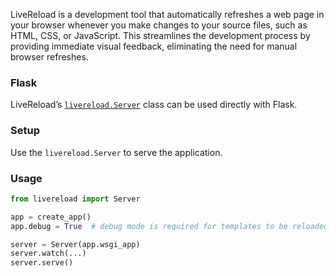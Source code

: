 LiveReload is a development tool that automatically refreshes a web page in your browser whenever you make changes to your source files, such as HTML, CSS, or JavaScript. This streamlines the development process by providing immediate visual feedback, eliminating the need for manual browser refreshes.

### Flask
LiveReload’s [`livereload.Server`](https://livereload.readthedocs.io/en/latest/api.html#livereload.Server "livereload.Server") class can be used directly with Flask.

### Setup
Use the `livereload.Server` to serve the application.

### Usage
```Python
from livereload import Server

app = create_app()
app.debug = True  # debug mode is required for templates to be reloaded

server = Server(app.wsgi_app)
server.watch(...)
server.serve()
```